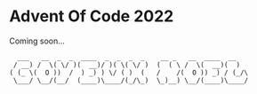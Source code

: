 # Advent Of Code 2022

Coming soon...

```text
  ___   __  _  _  ____  _  _  _  _    __ _   __  ____  __   
 / __) /  \( \/ )(  __)/ )( \( \/ )  (  ( \ /  \(  __)(  )  
( (_ \(  O ))  /  ) _) ) \/ ( )  (   /    /(  O )) _) / (_/\
 \___/ \__/(__/  (____)\____/(_/\_)  \_)__) \__/(____)\____/

```